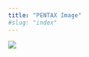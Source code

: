 ```yaml
---
title: "PENTAX Image"
#slug: "index"
---
```


[![](/wp-content/2011/12/52-300x225.jpg)](/wp-content/2011/12/52.jpg)